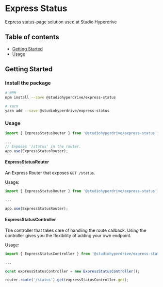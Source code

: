 # Express Status

Express status-page solution used at Studio Hyperdrive

## Table of contents

- [Getting Started](#getting-started)
- [Usage](#usage)

## Getting Started

### Install the package

```bash
# NPM
npm install --save @studiohyperdrive/express-status

# Yarn
yarn add --save @studiohyperdrive/express-status
```

### Usage

```typescript
import { ExpressStatusRouter } from '@studiohyperdrive/express-status';

...
// Exposes '/status' in the router.
app.use(ExpressStatusRouter);
```

#### ExpressStatusRouter

An Express Router that exposes `GET /status`.

Usage:

```typescript
import { ExpressStatusRouter } from '@studiohyperdrive/express-status';

...

app.use(ExpressStatusRouter);
```

#### ExpressStatusController

The controller that takes care of handling the route callback.
Using the controller gives you the flexibility of adding your own endpoint.

Usage:

```typescript
import { ExpressStatusController } from '@studiohyperdrive/express-status';

...

const expressStatusController = new ExpressStatusController();

router.route('/status').get(expressStatusController.get);
```
